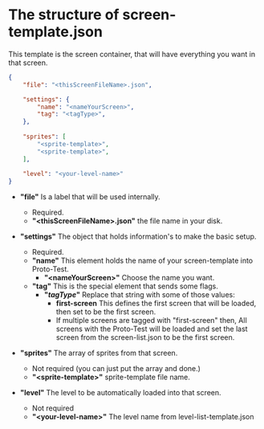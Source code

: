 # The structure of screen-template.json

This template is the screen container, that will have everything you want in that screen. 

```json
{
	"file": "<thisScreenFileName>.json",

	"settings": {
		"name": "<nameYourScreen>",
		"tag": "<tagType>",
	},
	
	"sprites": [
		"<sprite-template>",
		"<sprite-template>",
	],
	
	"level": "<your-level-name>"
}

```

- **"file"** Is a label that will be used internally. 
  - Required.
  - **"&lt;thisScreenFileName&gt;.json"** the file name in your disk. 
  
- **"settings"** The object that holds information's to make the basic setup. 
  - Required.
  - **"name"** This element holds the name of your screen-template into Proto-Test. 
    - **"&lt;nameYourScreen&gt;"** Choose the name you want. 
  - **"tag"** This is the special element that sends some flags. 
    - **"$tagType$"** Replace that string with some of those values:
      - **first-screen** This defines the first screen that will be loaded, then set to be the first screen. 
      - If multiple screens are tagged with "first-screen" then, All screens with the Proto-Test will be loaded and set the last screen from the screen-list.json to be the first screen.  
      
- **"sprites"** The array of sprites from that screen.
  - Not required (you can just put the array and done.)
  - **"&lt;sprite-template&gt;"** sprite-template file name. 

- **"level"** The level to be automatically loaded into that screen. 
  - Not required 
  - **"&lt;your-level-name&gt;"** The level name from level-list-template.json







